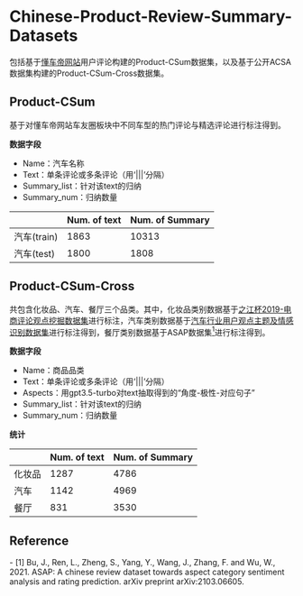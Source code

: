 # Chinese-Product-Review-Summary-Datasets
包括基于[懂车帝网站](https://www.dongchedi.com/)用户评论构建的Product-CSum数据集，以及基于公开ACSA数据集构建的Product-CSum-Cross数据集。

## Product-CSum
基于对懂车帝网站车友圈板块中不同车型的热门评论与精选评论进行标注得到。

**数据字段**
- Name：汽车名称
- Text：单条评论或多条评论（用‘|||’分隔）
- Summary_list：针对该text的归纳
- Summary_num：归纳数量

|        | Num. of text | Num. of Summary |
| ------ | ------------ | --------------- |
| 汽车(train)   | 1863         | 10313            |
| 汽车(test)   | 1800         | 1808            |

## Product-CSum-Cross

共包含化妆品、汽车、餐厅三个品类。其中，化妆品类别数据基于[之江杯2019-电商评论观点挖掘数据集](https://github.com/xmxoxo/Text-Opinion-Mining)进行标注，汽车类别数据基于[汽车行业用户观点主题及情感识别数据集](https://www.datafountain.cn/competitions/310/datasets)进行标注得到，餐厅类别数据基于ASAP数据集[<sup>1</sup>](#refer-anchor-1)进行标注得到。

**数据字段**

- Name：商品品类
- Text：单条评论或多条评论（用‘|||’分隔）
- Aspects：用gpt3.5-turbo对text抽取得到的“角度-极性-对应句子”
- Summary_list：针对该text的归纳
- Summary_num：归纳数量

**统计**

|        | Num. of text | Num. of Summary |
| ------ | ------------ | --------------- |
| 化妆品 | 1287         | 4786            |
| 汽车   | 1142         | 4969            |
| 餐厅   | 831          | 3530            |

## Reference
<div id="refer-anchor-1"></div>
- [1] Bu, J., Ren, L., Zheng, S., Yang, Y., Wang, J., Zhang, F. and Wu, W., 2021. ASAP: A chinese review dataset towards aspect category sentiment analysis and rating prediction. arXiv preprint arXiv:2103.06605.
